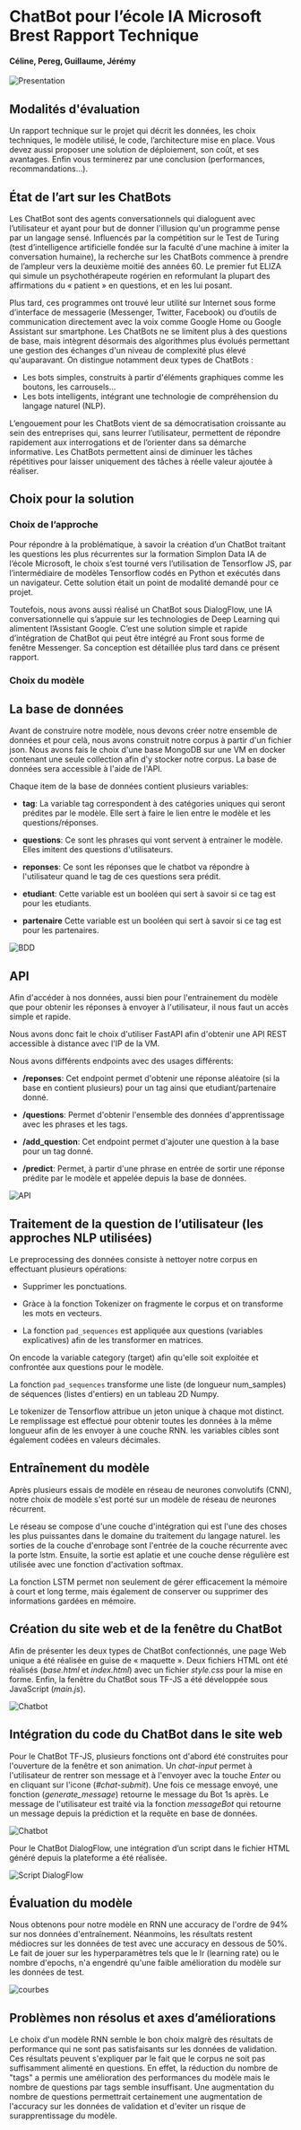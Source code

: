 # ChatBot pour l’école IA Microsoft Brest Rapport Technique
#### Céline, Pereg, Guillaume, Jérémy
![Presentation](Ressources/chatbot.jpg)
<br>

## Modalités d'évaluation
Un rapport technique sur le projet qui décrit les données, les choix techniques, le modèle utilisé, le code, l’architecture mise en place. Vous devez aussi proposer une solution de déploiement, son coût, et ses avantages. Enfin vous terminerez par une conclusion (performances, recommandations…).

## État de l’art sur les ChatBots
Les ChatBot sont des agents conversationnels qui dialoguent avec l’utilisateur et ayant pour but de donner l'illusion qu'un programme pense par un langage sensé. Influencés par la compétition sur le Test de Turing (test d’intelligence artificielle fondée sur la faculté d'une machine à imiter la conversation humaine), la recherche sur les ChatBots commence à prendre de l’ampleur vers la deuxième moitié des années 60. Le premier fut ELIZA qui simule un psychothérapeute rogérien en reformulant la plupart des affirmations du « patient » en questions, et en les lui posant.

Plus tard, ces programmes ont trouvé leur utilité sur Internet sous forme d’interface de messagerie (Messenger, Twitter, Facebook) ou d’outils de communication directement avec la voix comme Google Home ou Google Assistant sur smartphone.
Les ChatBots ne se limitent plus à des questions de base, mais intègrent désormais des algorithmes plus évolués permettant une gestion des échanges d'un niveau de complexité plus élevé qu'auparavant. 
On distingue notamment deux types de ChatBots : 
* Les bots simples, construits à partir d'éléments graphiques comme les boutons, les carrousels...
* Les bots intelligents, intégrant une technologie de compréhension du langage naturel (NLP).

L’engouement pour les ChatBots vient de sa démocratisation croissante au sein des entreprises qui, sans leurrer l’utilisateur, permettent de répondre rapidement aux interrogations et de l’orienter dans sa démarche informative. Les ChatBots permettent ainsi de diminuer les tâches répétitives pour laisser uniquement des tâches à réelle valeur ajoutée à réaliser.

## Choix pour la solution
### Choix de l’approche
Pour répondre à la problématique, à savoir la création d’un ChatBot traitant les questions les plus récurrentes sur la formation Simplon Data IA de l’école Microsoft, le choix s’est tourné vers l’utilisation de Tensorflow JS, par l’intermédiaire de modèles Tensorflow codés en Python et exécutés dans un navigateur. Cette solution était un point de modalité demandé pour ce projet.

Toutefois, nous avons aussi réalisé un ChatBot sous DialogFlow, une IA conversationnelle qui s’appuie sur les technologies de Deep Learning qui alimentent l’Assistant Google. C’est une solution simple et rapide d’intégration de ChatBot qui peut être intégré au Front sous forme de fenêtre Messenger. Sa conception est détaillée plus tard dans ce présent rapport.

### Choix du modèle
## La base de données
Avant de construire notre modèle, nous devons créer notre ensemble de données et pour celà, nous avons construit notre corpus à partir d'un fichier json.
Nous avons fais le choix d'une base MongoDB sur une VM en docker contenant une seule collection afin d'y stocker notre corpus. La base de données sera accessible à l'aide de l'API.

Chaque item de la base de données contient plusieurs variables:

- **tag**: La variable tag correspondent à des catégories uniques qui seront prédites par le modèle. Elle sert à faire le lien entre le modèle et les questions/réponses.

- **questions**: Ce sont les phrases qui vont servent à entrainer le modèle. Elles imitent des questions d'utilisateurs.

- **reponses**: Ce sont les réponses que le chatbot va répondre à l'utilisateur quand le tag de ces questions sera prédit.

- **etudiant**: Cette variable est un booléen qui sert à savoir si ce tag est pour les etudiants.

- **partenaire** Cette variable est un booléen qui sert à savoir si ce tag est pour les partenaires.

![BDD](Ressources/bdd.png)

## API
Afin d'accéder à nos données, aussi bien pour l'entrainement du modèle que pour obtenir les réponses à envoyer à l'utilisateur, il nous faut un accès simple et rapide.

Nous avons donc fait le choix d'utiliser FastAPI afin d'obtenir une API REST accessible à distance avec l'IP de la VM.

Nous avons différents endpoints avec des usages différents:

- **/reponses**: Cet endpoint permet d'obtenir une réponse aléatoire (si la base en contient plusieurs) pour un tag ainsi que etudiant/partenaire donné.

- **/questions**: Permet d'obtenir l'ensemble des données d'apprentissage avec les phrases et les tags.

- **/add_question**: Cet endpoint permet d'ajouter une question à la base pour un tag donné.

- **/predict**: Permet, à partir d'une phrase en entrée de sortir une réponse prédite par le modèle et appelée depuis la base de données.

![API](Ressources/api_rest.png)

## Traitement de la question de l’utilisateur (les approches NLP utilisées)

Le preprocessing des données consiste à nettoyer notre corpus en effectuant plusieurs opérations:

* Supprimer les ponctuations.

* Gràce à la fonction Tokenizer on fragmente le corpus et on transforme les mots en vecteurs.

* La fonction ```pad_sequences``` est appliquée aux questions (variables explicatives) afin de les transformer en matrices.

On encode la variable category (target) afin qu'elle soit exploitée et confrontée aux questions pour le modèle.
    
La fonction ```pad_sequences``` transforme une liste (de longueur num_samples) de séquences (listes d'entiers) en un tableau 2D Numpy. 

Le tokenizer de Tensorflow attribue un jeton unique à chaque mot distinct. Le remplissage est effectué pour obtenir toutes les données à la même longueur afin de les envoyer à une couche RNN. les variables cibles sont également codées en valeurs décimales.

## Entraînement du modèle 
Après plusieurs essais de modèle en réseau de neurones convolutifs (CNN), notre choix de modèle s'est porté sur un modèle de réseau de neurones récurrent.

Le réseau se compose d'une couche d'intégration qui est l'une des choses les plus puissantes dans le domaine du traitement du langage naturel. 
les sorties de la couche d'enrobage sont l'entrée de la couche récurrente avec la porte lstm. Ensuite, la sortie est aplatie et une couche dense régulière est utilisée avec une fonction d'activation softmax.

La fonction LSTM permet non seulement de gérer efficacement la mémoire à court et long terme, mais également de conserver ou supprimer des informations gardées en mémoire.



## Création du site web et de la fenêtre du ChatBot
Afin de présenter les deux types de ChatBot confectionnés, une page Web unique a été réalisée en guise de « maquette ». Deux fichiers HTML ont été réalisés (*base.html* et *index.html*) avec un fichier *style.css* pour la mise en forme. Enfin, la fenêtre du ChatBot sous TF-JS a été développée sous JavaScript (*main.js*).

![Chatbot](Ressources/Web_presentation.png)

## Intégration du code du ChatBot dans le site web
Pour le ChatBot TF-JS, plusieurs fonctions ont d'abord été construites pour l'ouverture de la fenêtre et son animation. Un *chat-input* permet à l'utilisateur de rentrer son message et à l'envoyer avec la touche *Enter* ou en cliquant sur l'icone (*#chat-submit*). Une fois ce message envoyé, une fonction (*generate_message*) retourne le message du Bot 1s après. Le message de l'utilisateur est traité via la fonction *messageBot* qui retourne un message depuis la prédiction et la requête en base de données.

![Chatbot](Ressources/Script_TFJS.png)

Pour le ChatBot DialogFlow, une intégration d’un script dans le fichier HTML généré depuis la plateforme a été réalisée.

![Script DialogFlow](Ressources/Script_dialogflow.png)

## Évaluation du modèle

Nous obtenons pour notre modèle en RNN une accuracy de l'ordre de 94% sur nos données d'entraînement. Néanmoins, les résultats restent médiocres sur les données de test avec une accuracy en dessous de 50%. Le fait de jouer sur les hyperparamètres tels que le lr (learning rate) ou le nombre d'epochs, n'a engendré qu'une faible amélioration du modèle sur les données de test. 

![courbes](Ressources/courbes.png)

## Problèmes non résolus et axes d’améliorations
Le choix d'un modèle RNN semble le bon choix malgrè des résultats de performance qui ne sont pas satisfaisants sur les données de validation. Ces résultats peuvent s'expliquer par le fait que le corpus ne soit pas suffisamment alimenté en questions. En effet, la réduction du nombre de "tags" a permis une amélioration des performances du modèle mais le nombre de questions par tags semble insuffisant. Une augmentation du nombre de questions permettrait certainement une augmentation de l'accuracy sur les données de validation et d'eviter un risque de surapprentissage du modèle.
